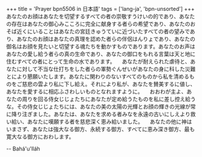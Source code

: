 +++
title = 'Prayer bpn5506 in 日本語'
tags = ['lang-ja', 'bpn-unsorted']
+++
あなたのお顔はあなたを切望するすべての者の崇敬すうけいの的であり、あなたの存在はあなたの御心みこころに完全に献身する者らの希望であり、あなたのおそば近くにいることはあなたの宮廷きゅうていに近づいたすべての者の望みであり、あなたのお顔はあなたの真理を認めた者らの伴侶はんりょであり、あなたの御名はお顔を見たいと切望する魂たちを動かすものであります。あなたのお声はあなたの愛し給う者らの真の生命であり、あなたの御口をもれる言葉は天と地に住むすべての者にとって生命の水であります。
　あなたが耐えられた虐待と、あなたに対して不当な仕打ちをした者らの軍勢ぐんぜいがあなたの身に科した災難とにより懇願いたします。あなたに関わりのないすべてのものから私を清めるものをご慈悲の雲より私に下し給え。それにより私が、あなたを賛美するに値し、あなたを愛するに相応ふさわしいものとなれますように。
　おおわが主よ、あなたの周りを回る侍女じじょたちにあなたが定め給うたものを私に差し控え給うな。その侍女じじょたちには、あなたの美の太陽の光輝とお顔の輝きの光線が常に降り注ぎました。あなたは、あなたを求める者みなを永遠の古いにしえより救い給い、あなたに嘆願する者を慈悲深く恵み給いました。
　あなたの他に神はいまさず、あなたは強大なる御方、永続する御方、すべてに恵み深き御方、最も寛大なる御方におわします。

-- Bahá'u'lláh
